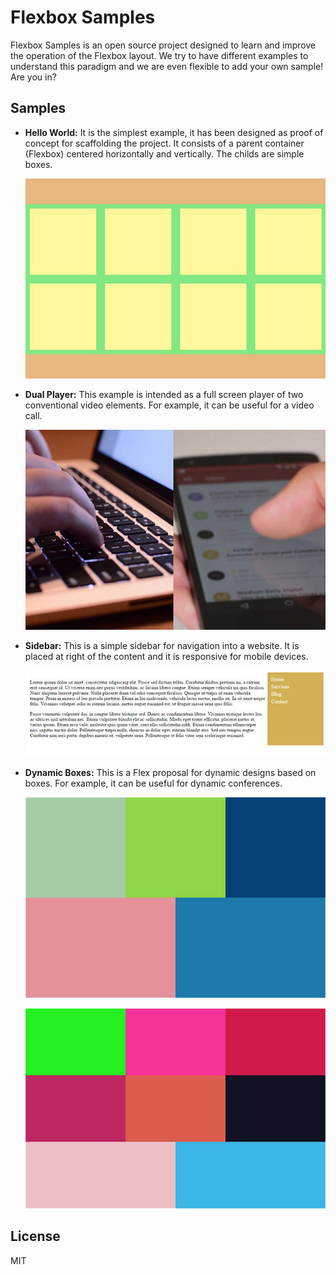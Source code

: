 # Flexbox Samples

Flexbox Samples is an open source project designed to learn and improve the operation of the Flexbox layout. We try to have different examples to understand this paradigm and we are even flexible to add your own sample! Are you in?


## Samples

* **Hello World:** It is the simplest example, it has been designed as proof of concept for scaffolding  the project. It consists of a parent container (Flexbox) centered horizontally and vertically. The childs are simple boxes.

  ![](./samples/hello-world/screenshots/hello-world-02.jpg)


* **Dual Player:** This example is intended as a full screen player of two conventional video elements. For example, it can be useful for a video call.

  ![](./samples/dual-player/screenshots/dual-player-01.jpg)


* **Sidebar:** This is a simple sidebar for navigation into a website. It is placed at right of the content and it is responsive for mobile devices.

  ![](./samples/sidebar/screenshots/sidebar-01.jpg)


* **Dynamic Boxes:** This is a Flex proposal for dynamic designs based on boxes. For example, it can be useful for dynamic conferences.

  ![](./samples/dynamic-boxes/screenshots/dynamic-boxes-01.jpg)

  ![](./samples/dynamic-boxes/screenshots/dynamic-boxes-02.jpg)


## License
MIT
